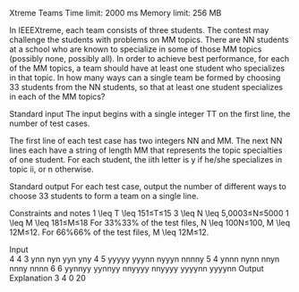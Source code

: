 Xtreme Teams
Time limit: 2000 ms
Memory limit: 256 MB

In IEEEXtreme, each team consists of three students. The contest may challenge the students with problems on MM topics. There are NN students at a school who are known to specialize in some of those MM topics (possibly none, possibly all). In order to achieve best performance, for each of the MM topics, a team should have at least one student who specializes in that topic. In how many ways can a single team be formed by choosing 33 students from the NN students, so that at least one student specializes in each of the MM topics?


Standard input
The input begins with a single integer TT on the first line, the number of test cases.

The first line of each test case has two integers NN and MM. The next NN lines each have a string of length MM that represents the topic specialties of one student. For each student, the iith letter is y if he/she specializes in topic ii, or n otherwise.


Standard output
For each test case, output the number of different ways to choose 33 students to form a team on a single line.


Constraints and notes
1 \leq T \leq 151≤T≤15
3 \leq N \leq 5\,0003≤N≤5000
1 \leq M \leq 181≤M≤18
For 33\%33% of the test files, N \leq 100N≤100, M \leq 12M≤12.
For 66\%66% of the test files, M \leq 12M≤12.






Input	
4
4 3
ynn
nyn
yyn
yny
4 5
yyyyy
yyynn
nyyyn
nnnny
5 4
ynnn
nynn
nnyn
nnny
nnnn
6 6
yynnyy
yynnyy
nnyyyy
nnyyyy
yyyynn
yyyynn
Output	Explanation
3
4
0
20